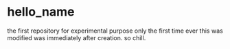 # hello_name
the first repository for experimental purpose only
the first time ever this was modified was immediately after creation. so chill. 
